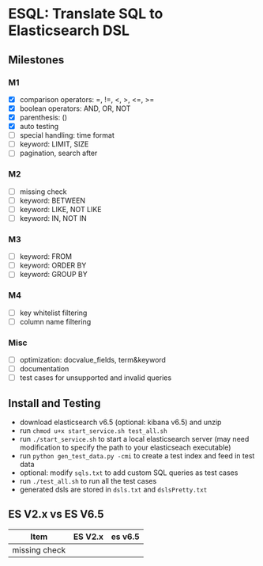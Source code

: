 # ESQL: Translate SQL to Elasticsearch DSL

## Milestones

### M1
- [x] comparison operators: =, !=, <, >, <=, >=
- [x] boolean operators: AND, OR, NOT
- [x] parenthesis: ()
- [x] auto testing
- [ ] special handling: time format
- [ ] keyword: LIMIT, SIZE
- [ ] pagination, search after

### M2
- [ ] missing check
- [ ] keyword: BETWEEN
- [ ] keyword: LIKE, NOT LIKE
- [ ] keyword: IN, NOT IN

### M3
- [ ] keyword: FROM
- [ ] keyword: ORDER BY
- [ ] keyword: GROUP BY

### M4
- [ ] key whitelist filtering
- [ ] column name filtering

### Misc
- [ ] optimization: docvalue_fields, term&keyword
- [ ] documentation
- [ ] test cases for unsupported and invalid queries

## Install and Testing
- download elasticsearch v6.5 (optional: kibana v6.5) and unzip
- run `chmod u+x start_service.sh test_all.sh`
- run `./start_service.sh` to start a local elasticsearch server (may need modification to specify the path to your elasticseach executable)
- run `python gen_test_data.py -cmi` to create a test index and feed in test data
- optional: modify `sqls.txt` to add custom SQL queries as test cases
- run `./test_all.sh` to run all the test cases
- generated dsls are stored in `dsls.txt` and `dslsPretty.txt`

## ES V2.x vs ES V6.5
|Item|ES V2.x|es v6.5|
|:-:|:-:|:-:|
|missing check|||

